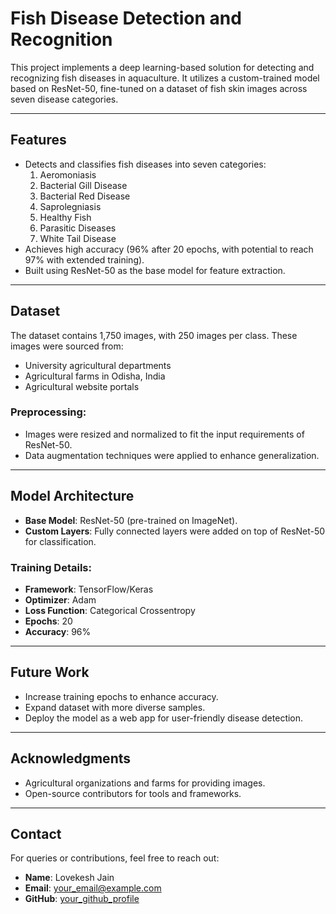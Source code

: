 # Fish Disease Detection and Recognition

This project implements a deep learning-based solution for detecting and recognizing fish diseases in aquaculture. It utilizes a custom-trained model based on ResNet-50, fine-tuned on a dataset of fish skin images across seven disease categories.

---

## Features
- Detects and classifies fish diseases into seven categories:
  1. Aeromoniasis
  2. Bacterial Gill Disease
  3. Bacterial Red Disease
  4. Saprolegniasis
  5. Healthy Fish
  6. Parasitic Diseases
  7. White Tail Disease
- Achieves high accuracy (96% after 20 epochs, with potential to reach 97% with extended training).
- Built using ResNet-50 as the base model for feature extraction.

---

## Dataset
The dataset contains 1,750 images, with 250 images per class. These images were sourced from:
- University agricultural departments
- Agricultural farms in Odisha, India
- Agricultural website portals

### Preprocessing:
- Images were resized and normalized to fit the input requirements of ResNet-50.
- Data augmentation techniques were applied to enhance generalization.

---

## Model Architecture
- **Base Model**: ResNet-50 (pre-trained on ImageNet).
- **Custom Layers**: Fully connected layers were added on top of ResNet-50 for classification.

### Training Details:
- **Framework**: TensorFlow/Keras
- **Optimizer**: Adam
- **Loss Function**: Categorical Crossentropy
- **Epochs**: 20
- **Accuracy**: 96%


---

## Future Work
- Increase training epochs to enhance accuracy.
- Expand dataset with more diverse samples.
- Deploy the model as a web app for user-friendly disease detection.

---

## Acknowledgments
- Agricultural organizations and farms for providing images.
- Open-source contributors for tools and frameworks.

---

## Contact
For queries or contributions, feel free to reach out:
- **Name**: Lovekesh Jain
- **Email**: your_email@example.com
- **GitHub**: [your_github_profile](https://github.com/<your_username>)

